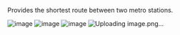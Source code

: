 Provides the shortest route between two metro stations.

![image](https://github.com/Vidit-Tayal/Your-Metro-Buddy/assets/98225141/9e00318f-d205-41d3-b6f2-7f246a7984a8)
![image](https://github.com/Vidit-Tayal/Your-Metro-Buddy/assets/98225141/ef89c06e-ce28-4db8-86f2-b4fe66be9785)
![image](https://github.com/Vidit-Tayal/Your-Metro-Buddy/assets/98225141/2fa7387d-fe7e-4458-95b0-e6b11bf52eae)
![Uploading image.png…]()

